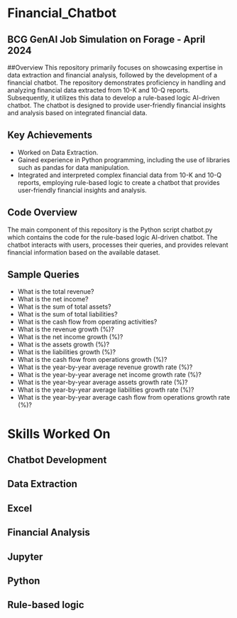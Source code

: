 # Financial_Chatbot

## BCG GenAI Job Simulation on Forage - April 2024

##Overview
This repository primarily focuses on showcasing expertise in data extraction and financial analysis, followed by the development of a financial chatbot. The repository demonstrates proficiency in handling and analyzing financial data extracted from 10-K and 10-Q reports. Subsequently, it utilizes this data to develop a rule-based logic AI-driven chatbot. The chatbot is designed to provide user-friendly financial insights and analysis based on integrated financial data.

## Key Achievements
* Worked on Data Extraction.
* Gained experience in Python programming, including the use of libraries such as pandas for data manipulation.
* Integrated and interpreted complex financial data from 10-K and 10-Q reports, employing rule-based logic to create a chatbot that provides user-friendly financial insights and analysis.

## Code Overview
The main component of this repository is the Python script chatbot.py which contains the code for the rule-based logic AI-driven chatbot. The chatbot interacts with users, processes their queries, and provides relevant financial information based on the available dataset.

## Sample Queries
* What is the total revenue?
* What is the net income?
* What is the sum of total assets?
* What is the sum of total liabilities?
* What is the cash flow from operating activities?
* What is the revenue growth (%)?
* What is the net income growth (%)?
* What is the assets growth (%)?
* What is the liabilities growth (%)?
* What is the cash flow from operations growth (%)?
* What is the year-by-year average revenue growth rate (%)?
* What is the year-by-year average net income growth rate (%)?
* What is the year-by-year average assets growth rate (%)?
* What is the year-by-year average liabilities growth rate (%)?
* What is the year-by-year average cash flow from operations growth rate (%)?

# Skills Worked On
## Chatbot Development
## Data Extraction
## Excel
## Financial Analysis
## Jupyter
## Python
## Rule-based logic

